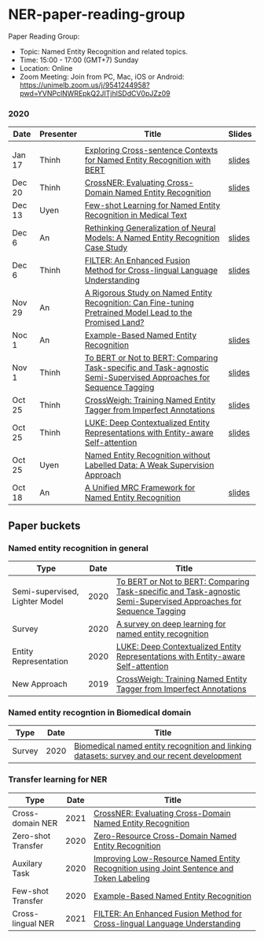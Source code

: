 # NER-paper-reading-group
Paper Reading Group:

- Topic: Named Entity Recognition and related topics.
- Time: 15:00 - 17:00 (GMT+7) Sunday 
- Location: Online
- Zoom Meeting: 
Join from PC, Mac, iOS or Android: https://unimelb.zoom.us/j/9541244958?pwd=YVNPclNWREpkQ2JITjhlSDdCV0pJZz09


### 2020
|Date|Presenter|Title|Slides|
|---|---|---|---|
|||||
|Jan 17|Thinh|[Exploring Cross-sentence Contexts for Named Entity Recognition with BERT](https://www.aclweb.org/anthology/2020.coling-main.78/)|[slides]()|
|Dec 20|Thinh|[CrossNER: Evaluating Cross-Domain Named Entity Recognition](https://arxiv.org/abs/2012.04373)|[slides](https://zihanliu1026.medium.com/crossner-evaluating-cross-domain-named-entity-recognition-1a3ee2c1c42b)|
|Dec 13|Uyen|[Few-shot Learning for Named Entity Recognition in Medical Text](https://arxiv.org/ftp/arxiv/papers/1811/1811.05468.pdf)||
|Dec 6|An|[Rethinking Generalization of Neural Models: A Named Entity Recognition Case Study](https://arxiv.org/pdf/2001.03844.pdf)|[slides](https://docs.google.com/presentation/d/11g67PmOF1GPKtHMQjx5xRYZEFSc_GBk4jKRaRxz0UuI/edit?usp=sharing)|
|Dec 6|Thinh|[FILTER: An Enhanced Fusion Method for Cross-lingual Language Understanding](https://arxiv.org/abs/2009.05166)|[slides](https://zhegan27.github.io/Papers/filter_slides.pdf)|
|Nov 29| An | [A Rigorous Study on Named Entity Recognition: Can Fine-tuning Pretrained Model Lead to the Promised Land?](https://arxiv.org/pdf/2004.12126.pdf)||
|Noc 1 | An | [Example-Based Named Entity Recognition](https://arxiv.org/pdf/2008.10570.pdf) | [slides](https://docs.google.com/presentation/d/1QJv54IcQnYwCzFmvjJNUpCgYDD1egiq0IVUpZIP11D0/edit?usp=sharing)|
|Nov 1 | Thinh | [To BERT or Not to BERT: Comparing Task-specific and Task-agnostic Semi-Supervised Approaches for Sequence Tagging](https://arxiv.org/pdf/2010.14042.pdf)|[slides](https://docs.google.com/presentation/d/1EsDTgi2plPVlaM2RsCb4MyvwbY1UEzlwTnhoGShOlWo/edit?usp=sharing)|
| Oct 25 | Thinh | [CrossWeigh: Training Named Entity Tagger from Imperfect Annotations](https://www.aclweb.org/anthology/D19-1519) |[slides](https://docs.google.com/presentation/d/1YJSdFpJeIPaOoDkRk8T9DCPOpa6y51izx_ZFlMM50s4/edit)|
| Oct 25 | Thinh | [LUKE: Deep Contextualized Entity Representations with Entity-aware Self-attention](https://arxiv.org/abs/2010.01057)| [slides](https://docs.google.com/presentation/d/1UQ5jpBlybK5PA0d9f-WTGNN04Hz13zGGQ28L1V33rJA/edit#slide=id.ga0679e60f6_1_74)|
| Oct 25 | Uyen | [Named Entity Recognition without Labelled Data: A Weak Supervision Approach](https://www.aclweb.org/anthology/2020.acl-main.139.pdf) ||
| Oct 18 | An | [A Unified MRC Framework for Named Entity Recognition](https://arxiv.org/abs/1910.11476) |[slides](https://docs.google.com/presentation/d/1r6ffMBY4CacrTKGzXnGawyCvYI-MdKY49zM__Hhz0Vw/edit?usp=sharing)|

## Paper buckets
### Named entity recognition in general
|Type|Date|Title|
|---|---|---|
|Semi-supervised, Lighter Model| 2020 | [To BERT or Not to BERT: Comparing Task-specific and Task-agnostic Semi-Supervised Approaches for Sequence Tagging](https://arxiv.org/pdf/2010.14042.pdf)
|Survey| 2020 | [A survey on deep learning for named entity recognition](https://ieeexplore.ieee.org/document/9039685)|
|Entity Representation| 2020 | [LUKE: Deep Contextualized Entity Representations with Entity-aware Self-attention](https://arxiv.org/abs/2010.01057)|
|New Approach| 2019 | [CrossWeigh: Training Named Entity Tagger from Imperfect Annotations](https://www.aclweb.org/anthology/D19-1519/)|
### Named entity recogntion in Biomedical domain
|Type|Date|Title|
|---|---|---|
|Survey| 2020 | [Biomedical named entity recognition and linking datasets: survey and our recent development](https://academic.oup.com/bib/advance-article-abstract/doi/10.1093/bib/bbaa054/5850239)|

### Transfer learning for NER
|Type|Date|Title|
|---|---|---|
| Cross-domain NER | 2021 | [CrossNER: Evaluating Cross-Domain Named Entity Recognition](https://arxiv.org/abs/2012.04373)|
| Zero-shot Transfer | 2020 | [Zero-Resource Cross-Domain Named Entity Recognition](https://arxiv.org/pdf/2002.05923.pdf)|
|Auxilary Task| 2020 | [Improving Low-Resource Named Entity Recognition using Joint Sentence and Token Labeling](https://www.aclweb.org/anthology/2020.acl-main.523/)|
|Few-shot Transfer | 2020 | [Example-Based Named Entity Recognition](https://arxiv.org/pdf/2008.10570.pdf) |
|Cross-lingual NER | 2021 | [FILTER: An Enhanced Fusion Method for Cross-lingual Language Understanding](https://arxiv.org/abs/2009.05166)|

